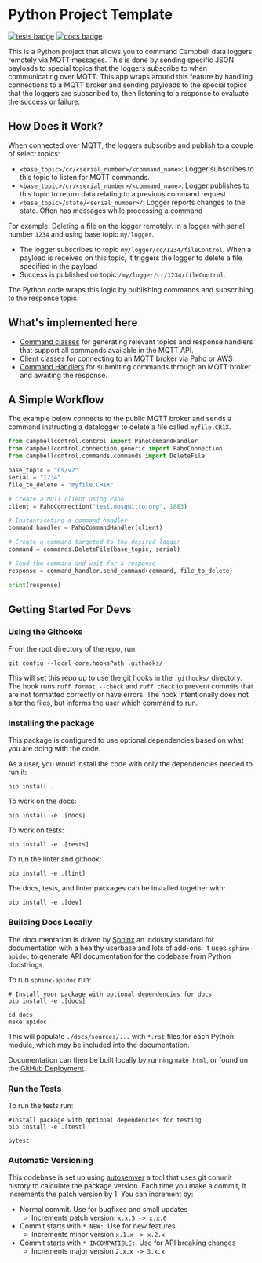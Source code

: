 # Python Project Template

[![tests badge](https://github.com/NERC-CEH/campbell-mqtt-control/actions/workflows/pipeline.yml/badge.svg)](https://github.com/NERC-CEH/campbell-mqtt-control/actions)
[![docs badge](https://img.shields.io/badge/Documentation-blue)](https://nerc-ceh.github.io/campbell-mqtt-control/)

This is a Python project that allows you to command Campbell data loggers remotely via MQTT messages. This is done by sending specific JSON payloads to special topics that the loggers subscribe to when communicating over MQTT. This app wraps around this feature by handling connections to a MQTT broker and sending payloads to the special topics that the loggers are subscribed to, then listening to a response to evaluate the success or failure.

## How Does it Work?

When connected over MQTT, the loggers subscribe and publish to a couple of select topics:

* `<base_topic>/cc/<serial_number>/<command_name>`: Logger subscribes to this topic to listen for MQTT commands.
* `<base_topic>/cr/<serial_number>/<command_name>`: Logger publishes to this topic to return data relating to a previous command request
* `<base_topic>/state/<serial_number>/`: Logger reports changes to the state. Often has messages while processing a command

For example: Deleting a file on the logger remotely. In a logger with serial number `1234` and using base topic `my/logger`.

* The logger subscribes to topic `my/logger/cc/1234/fileControl`. When a payload is received on this topic, it triggers the logger to delete a file specified in the payload
* Success is published on topic `/my/logger/cr/1234/fileControl`.

The Python code wraps this logic by publishing commands and subscribing to the response topic.

## What's implemented here

* [Command classes](src/campbellcontrol/commands/commands.py) for generating relevant topics and response handlers that support all commands available in the MQTT API.
* [Client classes](src/campbellcontrol/connection/interface.py) for connecting to an MQTT broker via [Paho](src/campbellcontrol/connection/generic.py) or [AWS]((src/campbellcontrol/connection/aws.py))
* [Command Handlers](src/campbellcontrol/control.py) for submitting commands through an MQTT broker and awaiting the response.

## A Simple Workflow
The example below connects to the public MQTT broker and sends a command instructing a datalogger to delete a file called `myfile.CR1X`.
```python
from campbellcontrol.control import PahoCommandHandler
from campbellcontrol.connection.generic import PahoConnection
from campbellcontrol.commands.commands import DeleteFile

base_topic = "cs/v2"
serial = "1234"
file_to_delete = "myfile.CR1X"

# Create a MQTT client using Paho
client = PahoConnection("test.mosquitto.org", 1883)

# Instanticating a command handler
command_handler = PahoCommandHandler(client)

# Create a command targeted to the desired logger
command = commands.DeleteFile(base_topic, serial)

# Send the command and wait for a response
response = command_handler.send_command(command, file_to_delete)

print(response)
```
## Getting Started For Devs

### Using the Githooks

From the root directory of the repo, run:

```
git config --local core.hooksPath .githooks/
```

This will set this repo up to use the git hooks in the `.githooks/` directory. The hook runs `ruff format --check` and `ruff check` to prevent commits that are not formatted correctly or have errors. The hook intentionally does not alter the files, but informs the user which command to run.

### Installing the package

This package is configured to use optional dependencies based on what you are doing with the code.

As a user, you would install the code with only the dependencies needed to run it:

```
pip install .
```

To work on the docs:

```
pip install -e .[docs]
```

To work on tests:

```
pip install -e .[tests]
```

To run the linter and githook:

```
pip install -e .[lint]
```

The docs, tests, and linter packages can be installed together with:

```
pip install -e .[dev]
```

### Building Docs Locally

The documentation is driven by [Sphinx](https://www.sphinx-doc.org/) an industry standard for documentation with a healthy userbase and lots of add-ons. It uses `sphinx-apidoc` to generate API documentation for the codebase from Python docstrings.

To run `sphinx-apidoc` run:

```
# Install your package with optional dependencies for docs
pip install -e .[docs]

cd docs
make apidoc
```

This will populate `./docs/sources/...` with `*.rst` files for each Python module, which may be included into the documentation.

Documentation can then be built locally by running `make html`, or found on the [GitHub Deployment](https://nerc-ceh.github.io/campbell-mqtt-control).

### Run the Tests

To run the tests run:

```
#Install package with optional dependencies for testing
pip install -e .[test]

pytest
```

### Automatic Versioning

This codebase is set up using [autosemver](https://autosemver.readthedocs.io/en/latest/usage.html#) a tool that uses git commit history to calculate the package version. Each time you make a commit, it increments the patch version by 1. You can increment by:

* Normal commit. Use for bugfixes and small updates
    * Increments patch version: `x.x.5 -> x.x.6`
* Commit starts with `* NEW:`. Use for new features
    * Increments minor version `x.1.x -> x.2.x`
* Commit starts with `* INCOMPATIBLE:`. Use for API breaking changes
    * Increments major version `2.x.x -> 3.x.x`
